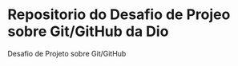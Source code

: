 # Repositorio do Desafio de Projeo sobre Git/GitHub da           Dio
Desafio de Projeto sobre Git/GitHub 
